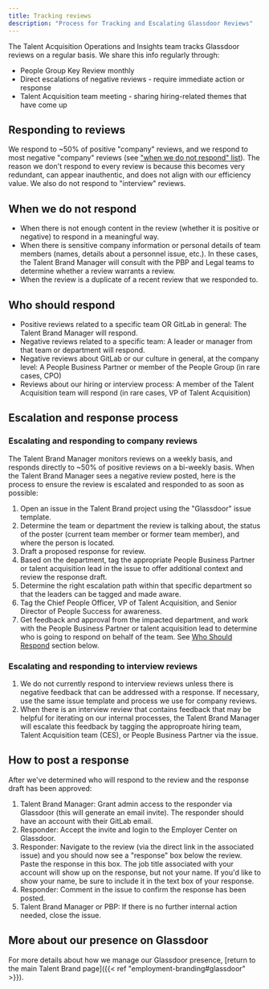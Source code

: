```yaml
---
title: Tracking reviews
description: "Process for Tracking and Escalating Glassdoor Reviews"
---
```


The Talent Acquisition Operations and Insights team tracks Glassdoor reviews on a regular basis. We share this info regularly through:

- People Group Key Review monthly
- Direct escalations of negative reviews - require immediate action or response
- Talent Acquisition team meeting - sharing hiring-related themes that have come up

## Responding to reviews

We respond to ~50% of positive "company" reviews, and we respond to most negative "company" reviews (see ["when we do not respond" list](/handbook/people-group/employment-branding/glassdoor-escalation/#when-we-do-not-respond)). The reason we don't respond to every review is because this becomes very redundant, can appear inauthentic, and does not align with our efficiency value. We also do not respond to "interview" reviews.

## When we do not respond

- When there is not enough content in the review (whether it is positive or negative) to respond in a meaningful way.
- When there is sensitive company information or personal details of team members (names, details about a personnel issue, etc.). In these cases, the Talent Brand Manager will consult with the PBP and Legal teams to determine whether a review warrants a review.
- When the review is a duplicate of a recent review that we responded to.

## Who should respond

- Positive reviews related to a specific team OR GitLab in general: The Talent Brand Manager will respond.
- Negative reviews related to a specific team: A leader or manager from that team or department will respond.
- Negative reviews about GitLab or our culture in general, at the company level: A People Business Partner or member of the People Group (in rare cases, CPO)
- Reviews about our hiring or interview process: A member of the Talent Acquisition team will respond (in rare cases, VP of Talent Acquisition)

## Escalation and response process

### Escalating and responding to company reviews

The Talent Brand Manager monitors reviews on a weekly basis, and responds directly to ~50% of positive reviews on a bi-weekly basis. When the Talent Brand Manager sees a negative review posted, here is the process to ensure the review is escalated and responded to as soon as possible:

1. Open an issue in the Talent Brand project using the "Glassdoor" issue template.
1. Determine the team or department the review is talking about, the status of the poster (current team member or former team member), and where the person is located.
1. Draft a proposed response for review.
1. Based on the department, tag the appropriate People Business Partner or talent acquisition lead in the issue to offer additional context and review the response draft.
1. Determine the right escalation path within that specific department so that the leaders can be tagged and made aware.
1. Tag the Chief People Officer, VP of Talent Acquisition, and Senior Director of People Success for awareness.
1. Get feedback and approval from the impacted department, and work with the People Business Partner or talent acquisition lead to determine who is going to respond on behalf of the team. See [Who Should Respond](/#who-should-respond) section below.

### Escalating and responding to interview reviews

1. We do not currently respond to interview reviews unless there is negative feedback that can be addressed with a response. If necessary, use the same issue template and process we use for company reviews.
1. When there is an interview review that contains feedback that may be helpful for iterating on our internal processes, the Talent Brand Manager will escalate this feedback by tagging the approproate hiring team, Talent Acquisition team (CES), or People Business Partner via the issue.

## How to post a response

After we've determined who will respond to the review and the response draft has been approved:

1. Talent Brand Manager: Grant admin access to the responder via Glassdoor (this will generate an email invite). The responder should have an account with their GitLab email.
1. Responder: Accept the invite and login to the Employer Center on Glassdoor.
1. Responder: Navigate to the review (via the direct link in the associated issue) and you should now see a "response" box below the review. Paste the response in this box. The job title associated with your account will show up on the response, but not your name. If you'd like to show your name, be sure to include it in the text box of your response.
1. Responder: Comment in the issue to confirm the response has been posted.
1. Talent Brand Manager or PBP: If there is no further internal action needed, close the issue.

## More about our presence on Glassdoor

For more details about how we manage our Glassdoor presence, [return to the main Talent Brand page]({{< ref "employment-branding#glassdoor" >}}).
